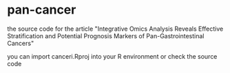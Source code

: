 # pan-cancer
the source code for the article "Integrative Omics Analysis Reveals Effective Stratification and Potential Prognosis Markers of Pan-Gastrointestinal Cancers"

you can import canceri.Rproj into your R environment or check the source code

